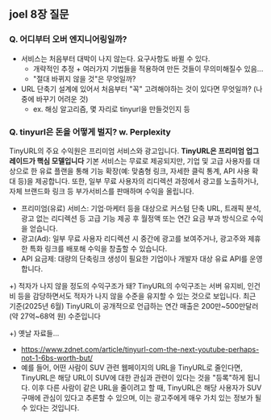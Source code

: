 ## joel 8장 질문

### Q. 어디부터 오버 엔지니어링일까? 
- 서비스는 처음부터 대박이 나지 않는다. 요구사항도 바뀔 수 있다. 
  - 개략적인 추정 + 여러가지 기법들을 적용하여 만든 것들이 무의미해질수 있음...
  - "절대 바뀌지 않을 것"은 무엇일까?
- URL 단축기 설계에 있어서 처음부터 "꼭" 고려해야하는 것이 있다면 무엇일까? (나중에 바꾸기 어려운 것)
  - ex. 해싱 알고리즘, 몇 자리로 tinyurl을 만들것인지 등

### Q. tinyurl은 돈을 어떻게 벌지? w. Perplexity
TinyURL의 주요 수익원은 프리미엄 서비스와 광고입니다. **TinyURL은 프리미엄 업그레이드가 핵심 모델입니다**
기본 서비스는 무료로 제공되지만, 기업 및 고급 사용자를 대상으로 한 유료 플랜을 통해 기능 확장(예: 맞춤형 링크, 자세한 클릭 통계, API 사용 확대 등)을 제공합니다. 
또한, 일부 무료 사용자의 리디렉션 과정에서 광고를 노출하거나, 자체 브랜드화 링크 등 부가서비스를 판매하며 수익을 올립니다.
- 프리미엄(유료) 서비스: 기업·마케터 등을 대상으로 커스텀 단축 URL, 트래픽 분석, 광고 없는 리디렉션 등 고급 기능 제공 후 월정액 또는 연간 요금 부과 방식으로 수익을 얻습니다.
- 광고(Ad): 일부 무료 사용자 리디렉션 시 중간에 광고를 보여주거나, 광고주와 제휴한 특화 링크를 배포해 수익을 창출할 수 있습니다.
- API 요금제: 대량의 단축링크 생성이 필요한 기업이나 개발자 대상 유료 API를 운영합니다.

+) 적자가 나지 않을 정도의 수익구조가 돼?
TinyURL의 수익구조는 서버 유지비, 인건비 등을 감당하면서도 적자가 나지 않을 수준을 유지할 수 있는 것으로 보입니다. 
최근 기준(2025년 6월) TinyURL이 공개적으로 언급하는 연간 매출은 200만~500만달러(약 27억~68억 원) 수준입니다 

+) 옛날 자료들...
- https://www.zdnet.com/article/tinyurl-com-the-next-youtube-perhaps-not-1-6bs-worth-but/
- 예를 들어, 어떤 사람이 SUV 관련 웹페이지의 URL을 TinyURL로 줄인다면, TinyURL은 해당 URL이 SUV에 대한 관심과 관련이 있다는 것을 "등록"하게 됩니다. 
  이후 다른 사람이 같은 URL을 줄이려고 할 때, TinyURL은 해당 사용자가 SUV 구매에 관심이 있다고 추론할 수 있으며, 이는 광고주에게 매우 가치 있는 정보가 될 수 있다는 것입니다.
